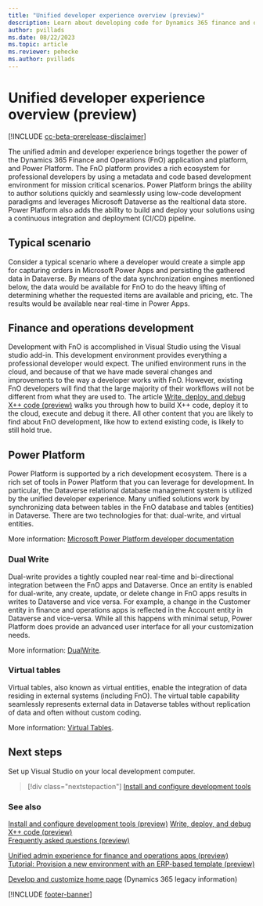 ```yaml
---
title: "Unified developer experience overview (preview)"
description: Learn about developing code for Dynamics 365 finance and operations apps using the new Power Platform unified developer experience.
author: pvillads
ms.date: 08/22/2023
ms.topic: article
ms.reviewer: pehecke
ms.author: pvillads
---
```


# Unified developer experience overview  (preview)

[!INCLUDE [cc-beta-prerelease-disclaimer](../../includes/cc-beta-prerelease-disclaimer.md)]

The unified admin and developer experience brings together the power of the Dynamics 365 Finance and Operations (FnO) application and platform, and Power Platform. The FnO platform provides a rich ecosystem for professional developers by using a metadata and code based development environment for mission critical scenarios. Power Platform brings the ability to author solutions quickly and seamlessly using low-code development paradigms and leverages Microsoft Dataverse as the realtional data store. Power Platform also adds the ability to build and deploy your solutions using a continuous integration and deployment (CI/CD) pipeline.

## Typical scenario

Consider a typical scenario where a developer would create a simple app for capturing orders in Microsoft Power Apps and persisting the gathered data in Dataverse. By means of the data synchronization engines mentioned below, the data would be available for FnO to do the heavy lifting of determining whether the requested items are available and pricing, etc. The results would be available near real-time in Power Apps.

## Finance and operations development

Development with FnO is accomplished in Visual Studio using the Visual studio add-in<!--link?-->. This development environment provides everything a professional developer would expect. The unified environment runs in the cloud, and because of that we have made several changes and improvements to the way a developer works with FnO. However, existing FnO developers will find that the large majority of their workflows will not be different from what they are used to. The article [Write, deploy, and debug X++ code (preview)](debug.md) walks you through how to build X++ code, deploy it to the cloud, execute and debug it there. All other content that you are likely to find about FnO development, like how to extend existing code, is likely to still hold true.

## Power Platform

Power Platform is supported by a rich development ecosystem. There is a rich set of tools in Power Platform that you can leverage for development. In particular, the Dataverse relational database management system is utilized by the unified developer experience. Many unified solutions work by synchronizing data between tables in the FnO database and tables (entities) in Dataverse. There are two technologies for that: dual-write, and virtual entities.

More information: [Microsoft Power Platform developer documentation](../index.yml)

### Dual Write

Dual-write provides a tightly coupled near real-time and bi-directional integration between the FnO apps and Dataverse. Once an entity is enabled for dual-write, any create, update, or delete change in FnO apps results in writes to Dataverse and vice versa. For example, a change in the Customer entity in finance and operations apps is reflected in the Account entity in Dataverse and vice-versa. While all this happens with minimal setup, Power Platform does provide an advanced user interface for all your customization needs.

More information: [DualWrite](https://powerapps.microsoft.com/blog/announcing-dual-write-preview).

### Virtual tables

Virtual tables, also known as virtual entities, enable the integration of data residing in external systems (including FnO). The virtual table capability seamlessly represents external data in Dataverse tables without replication of data and often without custom coding.

More information: [Virtual Tables](/power-apps/developer/data-platform/virtual-entities/get-started-ve).

## Next steps

Set up Visual Studio on your local development computer.

> [!div class="nextstepaction"]
> [Install and configure development tools](install-config-tools.md)

### See also

[Install and configure development tools (preview)](install-config-tools.md)
[Write, deploy, and debug X++ code (preview)](debug.md)  
[Frequently asked questions (preview)](faq.md)

[Unified admin experience for finance and operations apps (preview)](../../admin/unified-experience/finance-operations-apps-overview.md)  
[Tutorial: Provision a new environment with an ERP-based template (preview)](../../admin/unified-experience/tutorial-deploy-new-environment-with-ERP-template.md#tutorial-provision-a-new-environment-with-an-erp-based-template-preview)

[Develop and customize home page](/dynamics365/fin-ops-core/dev-itpro/dev-tools/developer-home-page) (Dynamics 365 legacy information)

[!INCLUDE [footer-banner](../../includes/footer-banner.md)]

